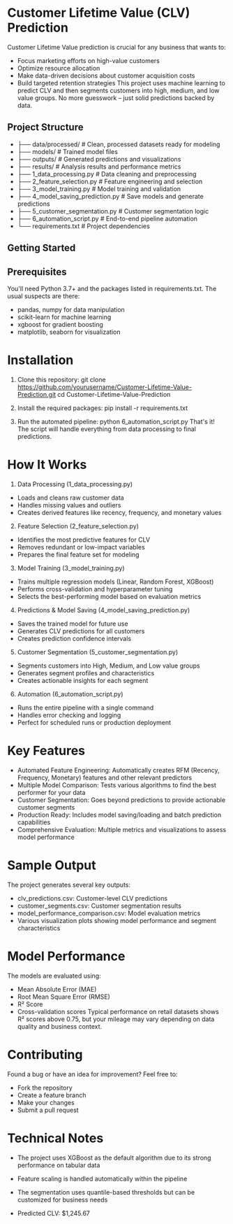 # Customer Lifetime Value (CLV) Prediction  
Customer Lifetime Value prediction is crucial for any business that wants to:
- Focus marketing efforts on high-value customers
- Optimize resource allocation
- Make data-driven decisions about customer acquisition costs
- Build targeted retention strategies
This project uses machine learning to predict CLV and then segments customers into high, medium, and low value groups. No more guesswork – just solid predictions backed by data.

## Project Structure  
- ├── data/processed/          # Clean, processed datasets ready for modeling
- ├── models/                  # Trained model files
- ├── outputs/                 # Generated predictions and visualizations
- ├── results/                 # Analysis results and performance metrics
- ├── 1_data_processing.py     # Data cleaning and preprocessing
- ├── 2_feature_selection.py   # Feature engineering and selection
- ├── 3_model_training.py      # Model training and validation
- ├── 4_model_saving_prediction.py  # Save models and generate predictions
- ├── 5_customer_segmentation.py    # Customer segmentation logic
- ├── 6_automation_script.py   # End-to-end pipeline automation
- └── requirements.txt         # Project dependencies

## Getting Started
## Prerequisites
You'll need Python 3.7+ and the packages listed in requirements.txt. The usual suspects are there:
- pandas, numpy for data manipulation
- scikit-learn for machine learning
- xgboost for gradient boosting
- matplotlib, seaborn for visualization

# Installation
1. Clone this repository:
git clone https://github.com/yourusername/Customer-Lifetime-Value-Prediction.git
cd Customer-Lifetime-Value-Prediction

2. Install the required packages:
pip install -r requirements.txt

3. Run the automated pipeline:
python 6_automation_script.py
That's it! The script will handle everything from data processing to final predictions.

# How It Works
1. Data Processing (1_data_processing.py)
- Loads and cleans raw customer data
- Handles missing values and outliers
- Creates derived features like recency, frequency, and monetary values

2. Feature Selection (2_feature_selection.py)
- Identifies the most predictive features for CLV
- Removes redundant or low-impact variables
- Prepares the final feature set for modeling

3. Model Training (3_model_training.py)
- Trains multiple regression models (Linear, Random Forest, XGBoost)
- Performs cross-validation and hyperparameter tuning
- Selects the best-performing model based on evaluation metrics

4. Predictions & Model Saving (4_model_saving_prediction.py)
- Saves the trained model for future use
- Generates CLV predictions for all customers
- Creates prediction confidence intervals

5. Customer Segmentation (5_customer_segmentation.py)
- Segments customers into High, Medium, and Low value groups
- Generates segment profiles and characteristics
- Creates actionable insights for each segment

6. Automation (6_automation_script.py)
- Runs the entire pipeline with a single command
- Handles error checking and logging
- Perfect for scheduled runs or production deployment

# Key Features
- Automated Feature Engineering: Automatically creates RFM (Recency, Frequency, Monetary) features and other relevant predictors
- Multiple Model Comparison: Tests various algorithms to find the best performer for your data
- Customer Segmentation: Goes beyond predictions to provide actionable customer segments
- Production Ready: Includes model saving/loading and batch prediction capabilities
- Comprehensive Evaluation: Multiple metrics and visualizations to assess model performance

# Sample Output
The project generates several key outputs:
- clv_predictions.csv: Customer-level CLV predictions
- customer_segments.csv: Customer segmentation results
- model_performance_comparison.csv: Model evaluation metrics
- Various visualization plots showing model performance and segment characteristics

# Model Performance
The models are evaluated using:
- Mean Absolute Error (MAE)
- Root Mean Square Error (RMSE)
- R² Score
- Cross-validation scores
Typical performance on retail datasets shows R² scores above 0.75, but your mileage may vary depending on data quality and business context.

# Contributing
Found a bug or have an idea for improvement? Feel free to:
- Fork the repository
- Create a feature branch
- Make your changes
- Submit a pull request
  
# Technical Notes
- The project uses XGBoost as the default algorithm due to its strong performance on tabular data
- Feature scaling is handled automatically within the pipeline
- The segmentation uses quantile-based thresholds but can be customized for business needs

- Predicted CLV: $1,245.67
